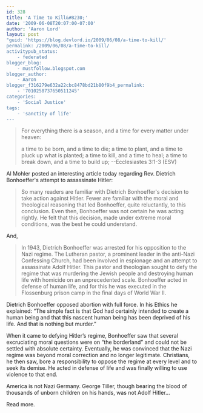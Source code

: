 ```yaml
---
id: 328
title: 'A Time to Kill&#8230;'
date: '2009-06-08T20:07:00-07:00'
author: 'Aaron Lord'
layout: post
"guid: 'https://blog.devlord.io/2009/06/08/a-time-to-kill/'
permalink: /2009/06/08/a-time-to-kill/
activitypub_status:
    - federated
blogger_blog:
    - mustfollow.blogspot.com
blogger_author:
    - Aaron
blogger_f316279e632a22cbc8478bd21b80f9b4_permalink:
    - '7010258737650511245'
categories:
    - 'Social Justice'
tags:
    - 'sanctity of life'
---
```


<blockquote>For everything there is a season, and a time for every matter under heaven:

a time to be born, and a time to die;
a time to plant, and a time to pluck up what is planted;
a time to kill, and a time to heal;
a time to break down, and a time to build up;
--Ecclesiastes 3:1-3 (ESV)</blockquote>
Al Mohler posted an interesting article today regarding Rev. Dietrich Bonhoeffer's attempt to assassinate Hitler:
<blockquote>So many readers are familiar with Dietrich Bonhoeffer's decision to take action against Hitler. Fewer are familiar with the moral and theological reasoning that led Bonhoeffer, quite reluctantly, to this conclusion. Even then, Bonhoeffer was not certain he was acting rightly. He felt that this decision, made under extreme moral conditions, was the best he could understand.</blockquote>
And,
<blockquote>In 1943, Dietrich Bonhoeffer was arrested for his opposition to the Nazi regime. The Lutheran pastor, a prominent leader in the anti-Nazi Confessing Church, had been involved in espionage and an attempt to assassinate Adolf Hitler. This pastor and theologian sought to defy the regime that was murdering the Jewish people and destroying human life with homicide on an unprecedented scale. Bonhoeffer acted in defense of human life, and for this he was executed in the Flossenburg prison camp in the final days of World War II.</blockquote>
Dietrich Bonhoeffer opposed abortion with full force. In his Ethics he explained: “The simple fact is that God had certainly intended to create a human being and that this nascent human being has been deprived of his life. And that is nothing but murder.”

When it came to defying Hitler’s regime, Bonhoeffer saw that several excruciating moral questions were on “the borderland” and could not be settled with absolute certainty. Eventually, he was convinced that the Nazi regime was beyond moral correction and no longer legitimate. Christians, he then saw, bore a responsibility to oppose the regime at every level and to seek its demise. He acted in defense of life and was finally willing to use violence to that end.

America is not Nazi Germany. George Tiller, though bearing the blood of thousands of unborn children on his hands, was not Adolf Hitler...

Read more.